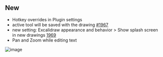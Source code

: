 ## New
- Hotkey overrides in Plugin settings
- active tool will be saved with the drawing [#1967](https://github.com/zsviczian/obsidian-excalidraw-plugin/issues/1967)
- new setting: Excalidraw appearance and behavior > Show splash screen in new drawings [1969](https://github.com/zsviczian/obsidian-excalidraw-plugin/issues/1969)
- Pan and Zoom while editing text

![image](https://github.com/user-attachments/assets/ae937bc9-0964-4c67-87a7-5b353592a1c5)
